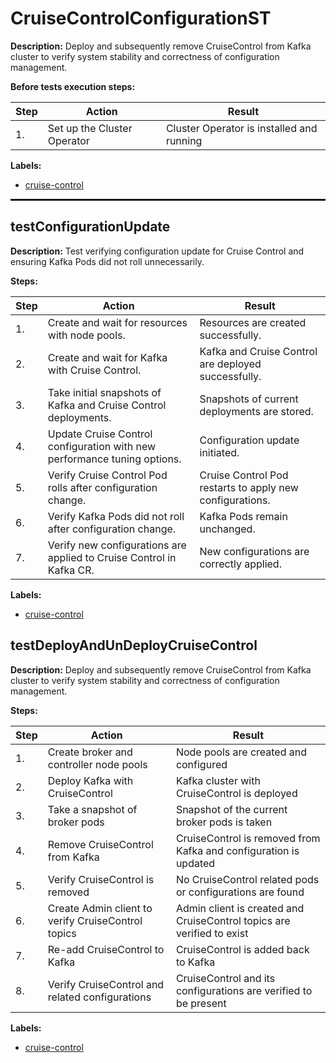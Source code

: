 # CruiseControlConfigurationST

**Description:** Deploy and subsequently remove CruiseControl from Kafka cluster to verify system stability and correctness of configuration management.

**Before tests execution steps:**

| Step | Action | Result |
| - | - | - |
| 1. | Set up the Cluster Operator | Cluster Operator is installed and running |

**Labels:**

* [cruise-control](labels/cruise-control.md)

<hr style="border:1px solid">

## testConfigurationUpdate

**Description:** Test verifying configuration update for Cruise Control and ensuring Kafka Pods did not roll unnecessarily.

**Steps:**

| Step | Action | Result |
| - | - | - |
| 1. | Create and wait for resources with node pools. | Resources are created successfully. |
| 2. | Create and wait for Kafka with Cruise Control. | Kafka and Cruise Control are deployed successfully. |
| 3. | Take initial snapshots of Kafka and Cruise Control deployments. | Snapshots of current deployments are stored. |
| 4. | Update Cruise Control configuration with new performance tuning options. | Configuration update initiated. |
| 5. | Verify Cruise Control Pod rolls after configuration change. | Cruise Control Pod restarts to apply new configurations. |
| 6. | Verify Kafka Pods did not roll after configuration change. | Kafka Pods remain unchanged. |
| 7. | Verify new configurations are applied to Cruise Control in Kafka CR. | New configurations are correctly applied. |

**Labels:**

* [cruise-control](labels/cruise-control.md)


## testDeployAndUnDeployCruiseControl

**Description:** Deploy and subsequently remove CruiseControl from Kafka cluster to verify system stability and correctness of configuration management.

**Steps:**

| Step | Action | Result |
| - | - | - |
| 1. | Create broker and controller node pools | Node pools are created and configured |
| 2. | Deploy Kafka with CruiseControl | Kafka cluster with CruiseControl is deployed |
| 3. | Take a snapshot of broker pods | Snapshot of the current broker pods is taken |
| 4. | Remove CruiseControl from Kafka | CruiseControl is removed from Kafka and configuration is updated |
| 5. | Verify CruiseControl is removed | No CruiseControl related pods or configurations are found |
| 6. | Create Admin client to verify CruiseControl topics | Admin client is created and CruiseControl topics are verified to exist |
| 7. | Re-add CruiseControl to Kafka | CruiseControl is added back to Kafka |
| 8. | Verify CruiseControl and related configurations | CruiseControl and its configurations are verified to be present |

**Labels:**

* [cruise-control](labels/cruise-control.md)

